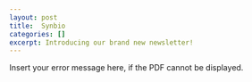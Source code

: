 ```yaml
---
layout: post
title:  Synbio
categories: []
excerpt: Introducing our brand new newsletter!
---
```


<object width="400" height="500" type="application/pdf" data="https://drive.google.com/drive/u/1/folders/1f3tumxO3lTOwKi8OD8gDcdNK_Rt66m-8">
    <p>Insert your error message here, if the PDF cannot be displayed.</p>
</object>
